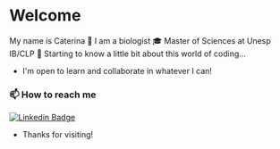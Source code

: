 # Welcome

My name is Caterina 
🌱 I am a biologist
🎓 Master of Sciences at Unesp IB/CLP
📖 Starting to know a little bit about this world of coding...
- I'm open to learn and collaborate in whatever I can!

### 📫 How to reach me

[![Linkedin Badge](https://img.shields.io/badge/-LinkedIn-blue?style=flat-square&logo=Linkedin&logoColor=white&link=https://www.linkedin.com/in/caterinadovalletrotta/)](https://www.linkedin.com/in/caterinavt/)
              
- Thanks for visiting!

<!---
caterin4/caterin4 is a ✨ special ✨ repository because its `README.md` (this file) appears on your GitHub profile.
You can click the Preview link to take a look at your changes.
--->
